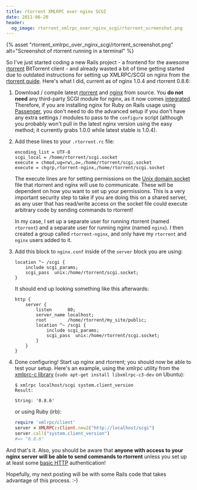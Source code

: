 ```yaml
---
title: rtorrent XMLRPC over nginx SCGI
date: 2011-06-20
header:
  og_image: rtorrent_xmlrpc_over_nginx_scgi/rtorrent_screenshot.png
---
```


{% asset "rtorrent_xmlrpc_over_nginx_scgi/rtorrent_screenshot.png" alt="Screenshot of rtorrent running in a terminal" %}

So I've just started coding a new Rails project - a frontend for the awesome
<a href="http://libtorrent.rakshasa.no/">rtorrent</a> BitTorrent client - and
already wasted a bit of time getting started due to outdated instructions for
setting up XMLRPC/SCGI on nginx from the
<a href="http://libtorrent.rakshasa.no/wiki/RTorrentXMLRPCGuide">rtorrent guide</a>.
Here's what I did, current as of nginx 1.0.4 and rtorrent 0.8.6:

1. Download / compile latest
    <a href="http://libtorrent.rakshasa.no/wiki/Download">rtorrent</a>
    and <a href="http://nginx.org/en/download.html">nginx</a> from source. You
    <strong>do not need</strong> any third-party SCGI module for nginx, as it now comes
    <a href="http://wiki.nginx.org/HttpScgiModule">integrated</a>.  Therefore,
    if you are installing nginx for Ruby on Rails usage using
    <a href="http://www.modrails.com/">Passenger</a>, you don't need to do the
    advanced setup if you don't have any extra settings / modules to pass to the
    <code>configure</code> script (although you probably won't pull in the latest
    nginx version using the easy method; it currently grabs 1.0.0 while latest
    stable is 1.0.4).

2. Add these lines to your <code>.rtorrent.rc</code> file:

    ```
    encoding_list = UTF-8
    scgi_local = /home/rtorrent/scgi.socket
    execute = chmod,ug=rw\,o=,/home/rtorrent/scgi.socket
    execute = chgrp,rtorrent-nginx,/home/rtorrent/scgi.socket
    ```

    The execute lines are for setting permissions on the
    <a href="http://en.wikipedia.org/wiki/Unix_file_types#Socket">Unix domain socket</a>
    file that rtorrent and nginx will use to communicate. These will be dependent
    on how you want to set up your permissions. This is a very important security
    step to take if you are doing this on a shared server, as any user that has
    read/write access on the socket file could execute arbitrary code by sending
    commands to rtorrent!

    In my case, I set up a separate user for running rtorrent (named
    <code>rtorrent</code>) and a separate user for running nginx (named
    <code>nginx</code>). I then created a group called
    <code>rtorrent-nginx</code>, and only have my <code>rtorrent</code> and
    <code>nginx</code> users added to it.

3. Add this block to <code>nginx.conf</code> inside of the <code>server</code>
    block you are using:

    ```
    location ^~ /scgi {
        include scgi_params;
        scgi_pass  unix:/home/rtorrent/scgi.socket;
    }
    ```

    It should end up looking something like this afterwards:

    ```
    http {
        server {
            listen      80;
            server_name localhost;
            root        /home/rtorrent/my_site/public;
            location ^~ /scgi {
                include scgi_params;
                scgi_pass  unix:/home/rtorrent/scgi.socket;
            }
        }
    }
    ```

4. Done configuring! Start up nginx and rtorrent; you should now be able to
    test your setup. Here's an example, using the xmlrpc utility from the
    <a href="http://xmlrpc-c.sourceforge.net/">xmlprc-c library</a>
    (<code>sudo apt-get install libxmlrpc-c3-dev</code> on Ubuntu):

    ```
    $ xmlrpc localhost/scgi system.client_version
    Result:

    String: '0.8.6'
    ```

    or using Ruby (irb):

    ```ruby
    require 'xmlrpc/client'
    server = XMLRPC::Client.new2("http://localhost/scgi")
    server.call("system.client_version")
    #=> "0.8.6"
    ```

And that's it.  Also, you should be aware that **anyone with access to your
nginx server will be able to send commands to rtorrent** unless you set up
at least some <a href="http://wiki.nginx.org/HttpAuthBasicModule">basic HTTP</a>
authentication!

Hopefully, my next posting will be with some Rails code that takes advantage
of this process. :-)

